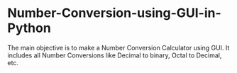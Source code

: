 # Number-Conversion-using-GUI-in-Python
The main objective is to make a Number Conversion Calculator using GUI. It includes all Number Conversions like Decimal to binary, Octal to Decimal, etc. 
